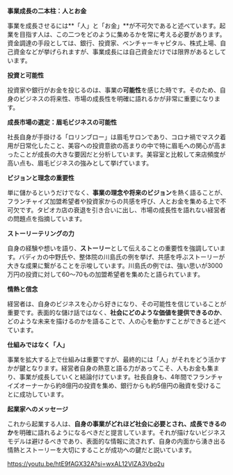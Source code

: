 **事業成長の二本柱：人とお金**

事業を成長させるには**「人」と「お金」**が不可欠であると述べています。起業を目指す人は、この二つをどのように集めるかを常に考える必要があります。資金調達の手段としては、銀行、投資家、ベンチャーキャピタル、株式上場、自己資金などが挙げられますが、事業成長には自己資金だけでは限界があるとしています。

**投資と可能性**

投資家や銀行がお金を投じるのは、事業の**可能性**を感じた時です。そのため、自身のビジネスの将来性、市場の成長性を明確に語れるかが非常に重要になります。

**成長市場の選定：眉毛ビジネスの可能性**

社長自身が手掛ける「ロリンブロー」は眉毛サロンであり、コロナ禍でマスク着用が日常化したこと、美容への投資意欲の高まりの中で特に眉毛への関心が高まったことが成長の大きな要因だと分析しています。美容室と比較して来店頻度が高い点も、眉毛ビジネスの強みとして挙げています。

**ビジョンと理念の重要性**

単に儲かるというだけでなく、**事業の理念や将来のビジョン**を熱く語ることが、フランチャイズ加盟希望者や投資家からの共感を呼び、人とお金を集める上で不可欠です。タピオカ店の衰退を引き合いに出し、市場の成長性を語れない経営者の問題点を指摘しています。

**ストーリーテリングの力**

自身の経験や想いを語り、**ストーリー**として伝えることの重要性を強調しています。バディカの中野氏や、整体院の川島氏の例を挙げ、共感を呼ぶストーリーが大きな成果に繋がることを示唆しています。川島氏の例では、強い思いが3000万円の投資に対して60〜70もの加盟希望者を集めたと語られています。

**情熱と信念**

経営者は、自身のビジネスを心から好きになり、その可能性を信じていることが重要です。表面的な儲け話ではなく、**社会にどのような価値を提供できるのか**、どのような未来を描けるのかを語ることで、人の心を動かすことができると述べています。

**仕組みではなく「人」**

事業を拡大する上で仕組みは重要ですが、最終的には「人」がそれをどう活かすかが鍵となります。経営者自身の熱意と語る力があってこそ、人もお金も集まり、事業が成長していくと結論付けています。社長自身も、4年間でフランチャイズオーナーから約8億円の投資を集め、銀行からも約5億円の融資を受けることに成功しています。

**起業家へのメッセージ**

これから起業する人は、**自身の事業がどれほど社会に必要とされ、成長できるのか**を明確に語れるようになるべきだと提言しています。それが描けないビジネスモデルは避けるべきであり、表面的な情報に流されず、自身の内面から湧き出る情熱とストーリーを大切にすることが成功への鍵だと説いています。

https://youtu.be/htE9fAGX32A?si=wxAL12VlZA3Vbq2u
